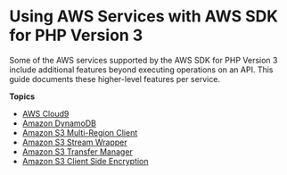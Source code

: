 # Using AWS Services with AWS SDK for PHP Version 3<a name="service_index"></a>

Some of the AWS services supported by the AWS SDK for PHP Version 3 include additional features beyond executing operations on an API\. This guide documents these higher\-level features per service\.

**Topics**
+ [AWS Cloud9](cloud9.md)
+ [Amazon DynamoDB](service_dynamodb-session-handler.md)
+ [Amazon S3 Multi\-Region Client](s3-multiregion-client.md)
+ [Amazon S3 Stream Wrapper](s3-stream-wrapper.md)
+ [Amazon S3 Transfer Manager](s3-transfer.md)
+ [Amazon S3 Client Side Encryption](s3-encryption-client.md)